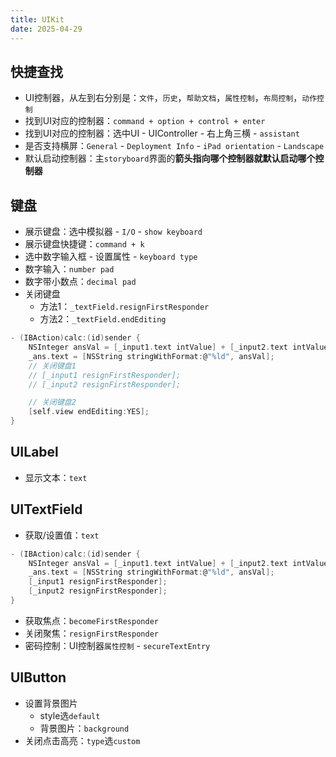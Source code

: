 ```yaml
---
title: UIKit
date: 2025-04-29
---
```

## 快捷查找
- UI控制器，从左到右分别是：`文件`，`历史`，`帮助文档`，`属性控制`，`布局控制`，`动作控制`
- 找到UI对应的控制器：`command + option + control + enter`
- 找到UI对应的控制器：选中UI - UIController - 右上角三横 - `assistant`
- 是否支持横屏：`General` - `Deployment Info` - `iPad orientation` - `Landscape`
- 默认启动控制器：主`storyboard`界面的**箭头指向哪个控制器就默认启动哪个控制器**

## 键盘
- 展示键盘：选中模拟器 - `I/O` - `show keyboard`
- 展示键盘快捷键：`command + k`
- 选中数字输入框 - 设置属性 - `keyboard type`
- 数字输入：`number pad`
- 数字带小数点：`decimal pad`
- 关闭键盘
  - 方法1：`_textField.resignFirstResponder`
  - 方法2：`_textField.endEditing`
```c
- (IBAction)calc:(id)sender {
    NSInteger ansVal = [_input1.text intValue] + [_input2.text intValue];
    _ans.text = [NSString stringWithFormat:@"%ld", ansVal];
    // 关闭键盘1
    // [_input1 resignFirstResponder];
    // [_input2 resignFirstResponder];

    // 关闭键盘2
    [self.view endEditing:YES];
}
```

## UILabel
- 显示文本：`text`
## UITextField
- 获取/设置值：`text` 
```c
- (IBAction)calc:(id)sender {
    NSInteger ansVal = [_input1.text intValue] + [_input2.text intValue];
    _ans.text = [NSString stringWithFormat:@"%ld", ansVal];
    [_input1 resignFirstResponder];
    [_input2 resignFirstResponder];
}
```
- 获取焦点：`becomeFirstResponder`
- 关闭聚焦：`resignFirstResponder`
- 密码控制：UI控制器`属性控制` - `secureTextEntry`

## UIButton
- 设置背景图片
  - style选`default`
  - 背景图片：`background`
- 关闭点击高亮：`type`选`custom`  